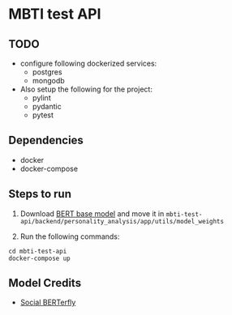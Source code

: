 # MBTI test API

## TODO
- configure following dockerized services:
    - postgres
    - mongodb
- Also setup the following for the project:
    - pylint
    - pydantic
    - pytest

## Dependencies
- docker
- docker-compose

## Steps to run

1. Download [BERT base model](https://drive.google.com/file/d/1RZfRdgFt2llPRWqXHwNiYej8BgZJHInf/view?usp=sharing) and move it in `mbti-test-api/backend/personality_analysis/app/utils/model_weights`

2. Run the following commands:
```
cd mbti-test-api
docker-compose up
```
## Model Credits
- [Social BERTerfly](https://github.com/MLH-Fellowship/Social-BERTerfly)
